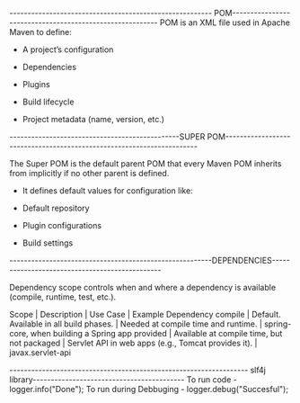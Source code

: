-------------------------------------------------------- POM--------------------------------------------------------- 
POM is an XML file  used in Apache Maven to define:

- A project’s configuration

- Dependencies

- Plugins

- Build lifecycle

- Project metadata (name, version, etc.)

-----------------------------------------------SUPER POM----------------------------------------------------------------------

The Super POM is the default parent POM that every Maven POM inherits from implicitly if no other parent is defined.

- It defines default values for configuration like:

- Default repository

- Plugin configurations

- Build settings

--------------------------------------------------------DEPENDENCIES-----------------------------------------------

Dependency scope controls when and where a dependency is available (compile, runtime, test, etc.).

Scope       |	           Description      	            |             Use Case                                   |                   Example Dependency
compile	    |     Default. Available in all build phases.   |	Needed at compile time and runtime.	             |   spring-core, when building a Spring app
provided    |  Available at compile time, but not packaged  |	Servlet API in web apps (e.g., Tomcat provides it).  |	javax.servlet-api


------------------------------------------------------------------ slf4j library------------------------------------------
To run code                -    logger.info("Done");
To run during Debbuging   -    logger.debug("Succesful");
